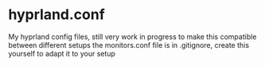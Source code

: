 # hyprland.conf
My hyprland config files, still very work in progress
to make this compatible between different setups the monitors.conf file is in .gitignore, create this yourself to adapt it to your setup
